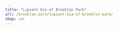 ```yaml
---
title: "Lupient Kia of Brooklyn Park"
url: /brooklyn-park/lupient-kia-of-brooklyn-park/
shop: car
---
```

